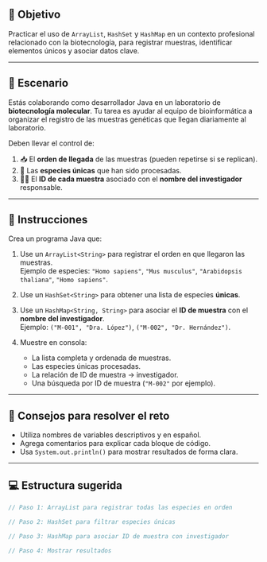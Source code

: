 ## 🎯 Objetivo 

Practicar el uso de `ArrayList`, `HashSet` y `HashMap` en un contexto profesional relacionado con la biotecnología, para registrar muestras, identificar elementos únicos y asociar datos clave.

---

## 🧬 Escenario

Estás colaborando como desarrollador Java en un laboratorio de **biotecnología molecular**. Tu tarea es ayudar al equipo de bioinformática a organizar el registro de las muestras genéticas que llegan diariamente al laboratorio.

Deben llevar el control de:

1. 📥 El **orden de llegada** de las muestras (pueden repetirse si se replican).
2. 🧬 Las **especies únicas** que han sido procesadas.
3. 🧑‍🔬 El **ID de cada muestra** asociado con el **nombre del investigador** responsable.

---

## 📌 Instrucciones

Crea un programa Java que:

1. Use un `ArrayList<String>` para registrar el orden en que llegaron las muestras.  
   Ejemplo de especies: `"Homo sapiens"`, `"Mus musculus"`, `"Arabidopsis thaliana"`, `"Homo sapiens"`.

2. Use un `HashSet<String>` para obtener una lista de especies **únicas**.

3. Use un `HashMap<String, String>` para asociar el **ID de muestra** con el **nombre del investigador**.  
   Ejemplo: `("M-001", "Dra. López")`, `("M-002", "Dr. Hernández")`.

4. Muestre en consola:
   - La lista completa y ordenada de muestras.
   - Las especies únicas procesadas.
   - La relación de ID de muestra → investigador.
   - Una búsqueda por ID de muestra (`"M-002"` por ejemplo).

---

## 🧠 Consejos para resolver el reto

- Utiliza nombres de variables descriptivos y en español.
- Agrega comentarios para explicar cada bloque de código.
- Usa `System.out.println()` para mostrar resultados de forma clara.

---

## 💻 Estructura sugerida

```java
// Paso 1: ArrayList para registrar todas las especies en orden

// Paso 2: HashSet para filtrar especies únicas

// Paso 3: HashMap para asociar ID de muestra con investigador

// Paso 4: Mostrar resultados

